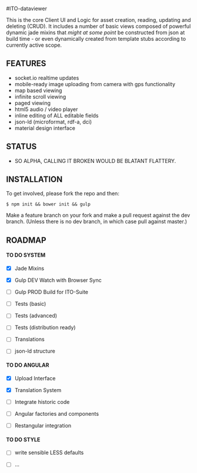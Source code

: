 #ITO-dataviewer

This is the core Client UI and Logic for asset creation, reading, updating and deleting (CRUD). It includes a number of basic views composed of powerful dynamic jade mixins that *might at some point* be constructed from json at build time - or even dynamically created from template stubs according to currently active scope.


## FEATURES

- socket.io realtime updates
- mobile-ready image uploading from camera with gps functionality
- map based viewing
- infinite scroll viewing
- paged viewing
- html5 audio / video player
- inline editing of ALL editable fields
- json-ld (microformat, rdf-a, dci)
- material design interface

## STATUS

- SO ALPHA, CALLING IT BROKEN WOULD BE BLATANT FLATTERY.

## INSTALLATION

To get involved, please fork the repo and then:

```
$ npm init && bower init && gulp
```

Make a feature branch on your fork and make a pull request against the dev branch. (Unless there is no dev branch, in which case pull against master.)



## ROADMAP

#### TO DO SYSTEM

- [X] Jade Mixins
- [X] Gulp DEV Watch with Browser Sync
- [ ] Gulp PROD Build for ITO-Suite
- [ ] Tests (basic)
- [ ] Tests (advanced)
- [ ] Tests (distribution ready)
- [ ] Translations
- [ ] json-ld structure


#### TO DO ANGULAR
- [X] Upload Interface
- [X] Translation System
- [ ] Integrate historic code
- [ ] Angular factories and components
- [ ] Restangular integration


#### TO DO STYLE

- [ ] write sensible LESS defaults
- [ ] ...

